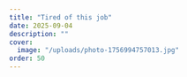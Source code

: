 ```yaml
---
title: "Tired of this job"
date: 2025-09-04
description: ""
cover:
  image: "/uploads/photo-1756994757013.jpg"
order: 50
---
```


